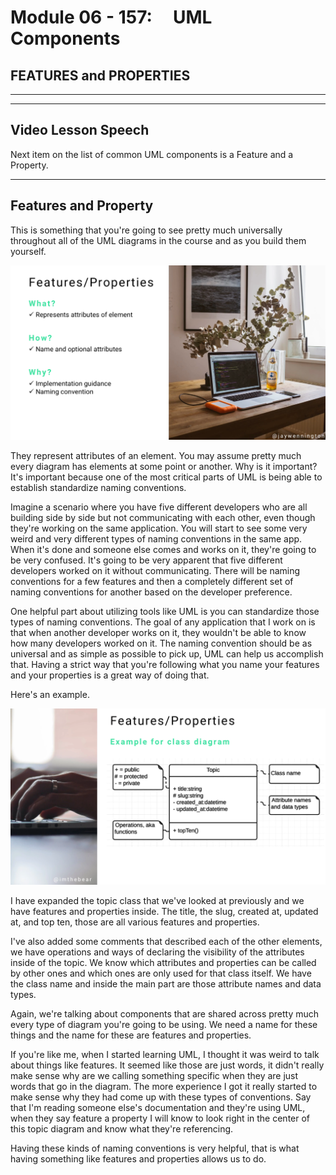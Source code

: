 # Module 06 - 157:     UML Components

## FEATURES and PROPERTIES

---

---

## Video Lesson Speech

Next item on the list of common UML components is a Feature and a Property.

---

## Features and Property

This is something that you're going to see pretty much universally throughout all of the UML diagrams in the course and as you build them yourself. 

![large](./06-157_IMG1.png)

They represent attributes of an element. You may assume pretty much every diagram has elements at some point or another. Why is it important? It's important because one of the most critical parts of UML is being able to establish standardize naming conventions. 

Imagine a scenario where you have five different developers who are all building side by side but not communicating with each other, even though they're working on the same application. You will start to see some very weird and very different types of naming conventions in the same app. When it's done and someone else comes and works on it, they're going to be very confused. It's going to be very apparent that five different developers worked on it without communicating. There will be naming conventions for a few features and then a completely different set of naming conventions for another based on the developer preference.

One helpful part about utilizing tools like UML is you can standardize those types of naming conventions. The goal of any application that I work on is that when another developer works on it, they wouldn't be able to know how many developers worked on it. The naming convention should be as universal and as simple as possible to pick up, UML can help us accomplish that. Having a strict way that you're following what you name your features and your properties is a great way of doing that. 

Here's an example. 

![large](./06-157_IMG2.png)

I have expanded the topic class that we've looked at previously and we have features and properties inside. The title, the slug, created at, updated at, and top ten, those are all various features and properties. 

I've also added some comments that described each of the other elements, we have operations and ways of declaring the visibility of the attributes inside of the topic. We know which attributes and properties can be called by other ones and which ones are only used for that class itself. We have the class name and inside the main part are those attribute names and data types. 

Again, we're talking about components that are shared across pretty much every type of diagram you're going to be using. We need a name for these things and the name for these are features and properties. 

If you're like me, when I started learning UML, I thought it was weird to talk about things like features. It seemed like those are just words, it didn't really make sense why are we calling something specific when they are just words that go in the diagram. The more experience I got it really started to make sense why they had come up with these types of conventions. Say that I'm reading someone else's documentation and they're using UML, when they say feature a property I will know to look right in the center of this topic diagram and know what they're referencing. 

Having these kinds of naming conventions is very helpful, that is what having something like features and properties allows us to do.
